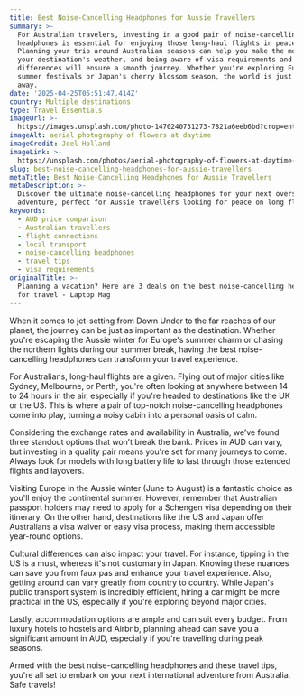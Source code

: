 ```yaml
---
title: Best Noise-Cancelling Headphones for Aussie Travellers
summary: >-
  For Australian travelers, investing in a good pair of noise-cancelling
  headphones is essential for enjoying those long-haul flights in peace.
  Planning your trip around Australian seasons can help you make the most of
  your destination's weather, and being aware of visa requirements and cultural
  differences will ensure a smooth journey. Whether you're exploring Europe's
  summer festivals or Japan's cherry blossom season, the world is just a flight
  away.
date: '2025-04-25T05:51:47.414Z'
country: Multiple destinations
type: Travel Essentials
imageUrl: >-
  https://images.unsplash.com/photo-1470240731273-7821a6eeb6bd?crop=entropy&cs=tinysrgb&fit=max&fm=jpg&ixid=M3w3Mzk5OTB8MHwxfHNlYXJjaHwxfHxNdWx0aXBsZSUyMGRlc3RpbmF0aW9ucyUyMFRyYXZlbCUyMEVzc2VudGlhbHMlMjB0cmF2ZWwlMjBsYW5kc2NhcGV8ZW58MHwwfHx8MTc0NTU2MDMwN3ww&ixlib=rb-4.0.3&q=80&w=1080
imageAlt: aerial photography of flowers at daytime
imageCredit: Joel Holland
imageLink: >-
  https://unsplash.com/photos/aerial-photography-of-flowers-at-daytime-TRhGEGdw-YY
slug: best-noise-cancelling-headphones-for-aussie-travellers
metaTitle: Best Noise-Cancelling Headphones for Aussie Travellers
metaDescription: >-
  Discover the ultimate noise-cancelling headphones for your next overseas
  adventure, perfect for Aussie travellers looking for peace on long flights.
keywords:
  - AUD price comparison
  - Australian travellers
  - flight connections
  - local transport
  - noise-cancelling headphones
  - travel tips
  - visa requirements
originalTitle: >-
  Planning a vacation? Here are 3 deals on the best noise-cancelling headphones
  for travel - Laptop Mag
---
```

When it comes to jet-setting from Down Under to the far reaches of our planet, the journey can be just as important as the destination. Whether you're escaping the Aussie winter for Europe's summer charm or chasing the northern lights during our summer break, having the best noise-cancelling headphones can transform your travel experience.

For Australians, long-haul flights are a given. Flying out of major cities like Sydney, Melbourne, or Perth, you're often looking at anywhere between 14 to 24 hours in the air, especially if you're headed to destinations like the UK or the US. This is where a pair of top-notch noise-cancelling headphones come into play, turning a noisy cabin into a personal oasis of calm.

Considering the exchange rates and availability in Australia, we’ve found three standout options that won’t break the bank. Prices in AUD can vary, but investing in a quality pair means you're set for many journeys to come. Always look for models with long battery life to last through those extended flights and layovers.

Visiting Europe in the Aussie winter (June to August) is a fantastic choice as you'll enjoy the continental summer. However, remember that Australian passport holders may need to apply for a Schengen visa depending on their itinerary. On the other hand, destinations like the US and Japan offer Australians a visa waiver or easy visa process, making them accessible year-round options.

Cultural differences can also impact your travel. For instance, tipping in the US is a must, whereas it's not customary in Japan. Knowing these nuances can save you from faux pas and enhance your travel experience. Also, getting around can vary greatly from country to country. While Japan's public transport system is incredibly efficient, hiring a car might be more practical in the US, especially if you're exploring beyond major cities.

Lastly, accommodation options are ample and can suit every budget. From luxury hotels to hostels and Airbnb, planning ahead can save you a significant amount in AUD, especially if you're travelling during peak seasons.

Armed with the best noise-cancelling headphones and these travel tips, you're all set to embark on your next international adventure from Australia. Safe travels!
